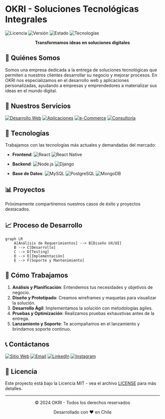 # OKRI - Soluciones Tecnológicas Integrales

![Licencia](https://img.shields.io/badge/licencia-MIT-green.svg)
![Versión](https://img.shields.io/badge/versión-1.0.0-blue.svg)
![Estado](https://img.shields.io/badge/estado-activo-success.svg)
![Tecnologías](https://img.shields.io/badge/tecnologías-node%20|%20django%20|%20react-orange.svg)

<div align="center">
  <strong>Transformamos ideas en soluciones digitales</strong>
</div>

## 🚀 Quiénes Somos

Somos una empresa dedicada a la entrega de soluciones tecnológicas que permiten a nuestros clientes desarrollar su negocio y mejorar procesos. En OKRI nos especializamos en el desarrollo web y aplicaciones personalizadas, ayudando a empresas y emprendedores a materializar sus ideas en el mundo digital.

## 💼 Nuestros Servicios

[![Desarrollo Web](https://img.shields.io/badge/Desarrollo_Web-61DAFB?style=for-the-badge&logo=react&logoColor=white)](https://okri.cl/desarrollo-web/)
[![Aplicaciones](https://img.shields.io/badge/Aplicaciones_Móviles-3DDC84?style=for-the-badge&logo=android&logoColor=white)](https://okri.cl/desarrollo-movil/)
[![e-Commerce](https://img.shields.io/badge/e--Commerce-8A2BE2?style=for-the-badge&logo=woocommerce&logoColor=white)](https://okri.cl/e-commerce/)
[![Consultoría](https://img.shields.io/badge/Consultoría_TI-0078D7?style=for-the-badge&logo=microsoft-azure&logoColor=white)](https://okri.cl/consultoria/)

## 🔧 Tecnologías

Trabajamos con las tecnologías más actuales y demandadas del mercado:

- **Frontend**: 
  ![React](https://img.shields.io/badge/React-20232A?style=flat&logo=react&logoColor=61DAFB)
  ![React Native](https://img.shields.io/badge/React_Native-20232A?style=flat&logo=react&logoColor=61DAFB)

- **Backend**: 
  ![Node.js](https://img.shields.io/badge/Node.js-339933?style=flat&logo=node.js&logoColor=white)
  ![Django](https://img.shields.io/badge/Django-092E20?style=flat&logo=django&logoColor=white)

- **Base de Datos**: 
  ![MySQL](https://img.shields.io/badge/MySQL-00000F?style=flat&logo=mysql&logoColor=white)
  ![PostgreSQL](https://img.shields.io/badge/PostgreSQL-316192?style=flat&logo=postgresql&logoColor=white)
  ![MongoDB](https://img.shields.io/badge/MongoDB-4EA94B?style=flat&logo=mongodb&logoColor=white)

## 📊 Proyectos 

Próximamente compartiremos nuestros casos de éxito y proyectos destacados.


## 📈 Proceso de Desarrollo

```mermaid
graph LR
    A[Análisis de Requerimientos] --> B[Diseño UX/UI]
    B --> C[Desarrollo]
    C --> D[Testing]
    D --> E[Implementación]
    E --> F[Soporte y Mantenimiento]
```

## 🤝 Cómo Trabajamos

1. **Análisis y Planificación**: Entendemos tus necesidades y objetivos de negocio.
2. **Diseño y Prototipado**: Creamos wireframes y maquetas para visualizar la solución.
3. **Desarrollo Ágil**: Implementamos la solución con metodologías ágiles.
4. **Pruebas y Optimización**: Realizamos pruebas exhaustivas antes de la entrega.
5. **Lanzamiento y Soporte**: Te acompañamos en el lanzamiento y brindamos soporte continuo.

## 📞 Contáctanos

[![Sitio Web](https://img.shields.io/badge/sitio_web-okri.cl-blue.svg)](https://okri.cl)
[![Email](https://img.shields.io/badge/email-contactookristudio@gmail.com-red.svg)](mailto:contactookristudio@gmail.com)
[![LinkedIn](https://img.shields.io/badge/LinkedIn-0077B5?style=flat&logo=linkedin&logoColor=white)](https://www.linkedin.com/company/okri)
[![Instagram](https://img.shields.io/badge/Instagram-E4405F?style=flat&logo=instagram&logoColor=white)](https://www.instagram.com/okri.informatica/)

## 📄 Licencia

Este proyecto está bajo la Licencia MIT - vea el archivo [LICENSE](LICENSE) para más detalles.

---

<div align="center">
  <p>© 2024 OKRI - Todos los derechos reservados</p>
  <p>Desarrollado con ❤️ en Chile</p>
</div>
